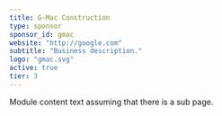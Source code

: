 ```yaml
---
title: G-Mac Construction
type: sponsor
sponsor_id: gmac
website: "http://google.com"
subtitle: "Business description."
logo: "gmac.svg"
active: true
tier: 3
---
```

Module content text assuming that there is a sub page.